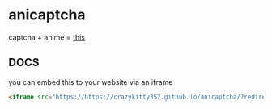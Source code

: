# anicaptcha
captcha + anime = [this](https://crazykitty357.github.io/anicaptcha/example)
## DOCS
you can embed this to your website via an iframe

```html
<iframe src="https://https://crazykitty357.github.io/anicaptcha/?redirect=https://your-site" width="390" height="510"></iframe>
```